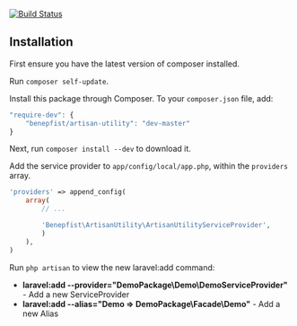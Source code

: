 [![Build Status](https://travis-ci.org/benepfist/artisan-utility.svg?branch=master)](https://travis-ci.org/benepfist/artisan-utility)

## Installation

First ensure you have the latest version of composer installed.

Run `composer self-update`.

Install this package through Composer. To your `composer.json` file, add:

```js
"require-dev": {
	"benepfist/artisan-utility": "dev-master"
}
```

Next, run `composer install --dev` to download it.

Add the service provider to `app/config/local/app.php`, within the `providers` array.

```php
'providers' => append_config(
	array(
		// ...

		'Benepfist\ArtisanUtility\ArtisanUtilityServiceProvider',
		)
	),
)
```

Run `php artisan` to view the new laravel:add command:

- **laravel:add --provider="DemoPackage\Demo\DemoServiceProvider"** - Add a new ServiceProvider
- **laravel:add --alias="Demo => DemoPackage\Facade\Demo"** - Add a new Alias

